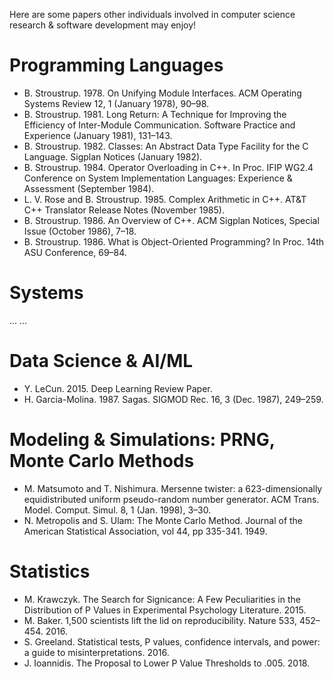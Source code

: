 Here are some papers other individuals involved in computer science research & software development may enjoy!

# Programming Languages
* B. Stroustrup. 1978. On Unifying Module Interfaces. ACM Operating Systems Review 12, 1 (January 1978), 90–98.
* B. Stroustrup. 1981. Long Return: A Technique for Improving the Efficiency of Inter-Module Communication. Software Practice and Experience (January 1981), 131–143.
* B. Stroustrup. 1982. Classes: An Abstract Data Type Facility for the C Language. Sigplan Notices (January 1982).
* B. Stroustrup. 1984. Operator Overloading in C++. In Proc. IFIP WG2.4 Conference on System Implementation Languages: Experience & Assessment (September 1984).
* L. V. Rose and B. Stroustrup. 1985. Complex Arithmetic in C++. AT&T C++ Translator Release Notes (November 1985).
* B. Stroustrup. 1986. An Overview of C++. ACM Sigplan Notices, Special Issue (October 1986), 7–18.
* B. Stroustrup. 1986. What is Object-Oriented Programming? In Proc. 14th ASU Conference, 69–84.

# Systems
... ...

# Data Science & AI/ML
* Y. LeCun. 2015. Deep Learning Review Paper.
* H. Garcia-Molina. 1987. Sagas. SIGMOD Rec. 16, 3 (Dec. 1987), 249–259.
  
# Modeling & Simulations: PRNG, Monte Carlo Methods
* M. Matsumoto and T. Nishimura. Mersenne twister: a 623-dimensionally equidistributed uniform pseudo-random number generator. ACM Trans. Model. Comput. Simul. 8, 1 (Jan. 1998), 3–30.
* N. Metropolis and S. Ulam: The Monte Carlo Method. Journal of the American Statistical Association, vol 44, pp 335-341. 1949.

# Statistics
* M. Krawczyk. The Search for Signicance: A Few Peculiarities in the Distribution of P Values in Experimental Psychology Literature. 2015.
* M. Baker. 1,500 scientists lift the lid on reproducibility. Nature 533, 452–454.  2016.
* S. Greeland. Statistical tests, P values, confidence intervals, and power: a guide to misinterpretations. 2016.
* J. Ioannidis. The Proposal to Lower P Value Thresholds to .005. 2018.

